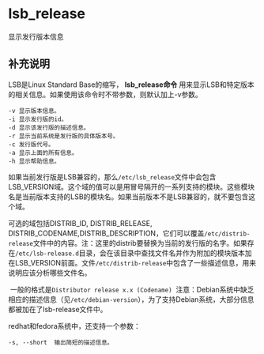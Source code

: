 lsb_release
===

显示发行版本信息

## 补充说明

LSB是Linux Standard Base的缩写， **lsb_release命令** 用来显示LSB和特定版本的相关信息。如果使用该命令时不带参数，则默认加上-v参数。

```shell
-v 显示版本信息。
-i 显示发行版的id。
-d 显示该发行版的描述信息。
-r 显示当前系统是发行版的具体版本号。
-c 发行版代号。
-a 显示上面的所有信息。
-h 显示帮助信息。
```

如果当前发行版是LSB兼容的，那么`/etc/lsb_release`文件中会包含LSB_VERSION域。这个域的值可以是用冒号隔开的一系列支持的模块。这些模块名是当前版本支持的LSB的模块名。如果当前版本不是LSB兼容的，就不要包含这个域。

可选的域包括DISTRIB_ID, DISTRIB_RELEASE, DISTRIB_CODENAME,DISTRIB_DESCRIPTION，它们可以覆盖`/etc/distrib-release`文件中的内容。注：这里的distrib要替换为当前的发行版的名字。如果存在`/etc/lsb-release.d`目录，会在该目录中查找文件名并作为附加的模块版本加在LSB_VERSION前面。文件`/etc/distrib-release`中包含了一些描述信息，用来说明应该分析哪些文件名。

 一般的格式是`Distributor release x.x (Codename)`  注意：Debian系统中缺乏相应的描述信息（见`/etc/debian-version`），为了支持Debian系统，大部分信息都被加在了lsb-release文件中。

redhat和fedora系统中，还支持一个参数：

```shell
-s, --short  输出简短的描述信息。
```


